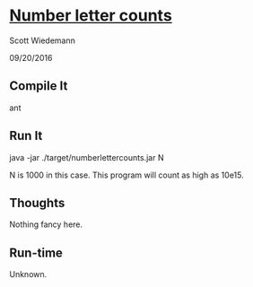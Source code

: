 # [Number letter counts](http://projecteuler.net/problem=17)
Scott Wiedemann

09/20/2016

## Compile It
ant


## Run It
java -jar ./target/numberlettercounts.jar N

N is 1000 in this case.  This program will count as high as 10e15.

## Thoughts
Nothing fancy here.

## Run-time
Unknown.
